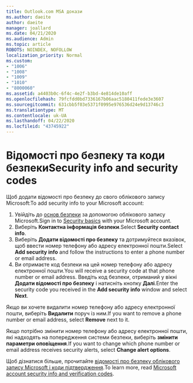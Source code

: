 ```yaml
---
title: Outlook.com MSA докази
ms.author: daeite
author: daeite
manager: joallard
ms.date: 04/21/2020
ms.audience: Admin
ms.topic: article
ROBOTS: NOINDEX, NOFOLLOW
localization_priority: Normal
ms.custom:
- "1006"
- "1008"
- "1009"
- "1010"
- "8000060"
ms.assetid: a4403b0c-6f4c-4e2f-b3bd-4e814de10aff
ms.openlocfilehash: 79fcfdd0bd7336167b06aac5180411fede3e3607
ms.sourcegitcommit: 631cbb5f03e5371f0995e976536d24e9d13746c3
ms.translationtype: MT
ms.contentlocale: uk-UA
ms.lasthandoff: 04/22/2020
ms.locfileid: "43745922"
---
```

# <a name="security-info-and-security-codes"></a><span data-ttu-id="792fd-102">Відомості про безпеку та коди безпеки</span><span class="sxs-lookup"><span data-stu-id="792fd-102">Security info and security codes</span></span>

<span data-ttu-id="792fd-103">Щоб додати відомості про безпеку до свого облікового запису Microsoft:</span><span class="sxs-lookup"><span data-stu-id="792fd-103">To add security info to your Microsoft account:</span></span>

1. <span data-ttu-id="792fd-104">Увійдіть до [основ безпеки](https://account.microsoft.com/security) за допомогою облікового запису Microsoft.</span><span class="sxs-lookup"><span data-stu-id="792fd-104">Sign in to [Security basics](https://account.microsoft.com/security) with your Microsoft account.</span></span>
1. <span data-ttu-id="792fd-105">Виберіть **Контактна інформація безпеки**.</span><span class="sxs-lookup"><span data-stu-id="792fd-105">Select **Security contact info**.</span></span>
1. <span data-ttu-id="792fd-106">Виберіть **Додати відомості про безпеку** та дотримуйтеся вказівок, щоб ввести номер телефону або адресу електронної пошти.</span><span class="sxs-lookup"><span data-stu-id="792fd-106">Select **Add security info** and follow the instructions to enter a phone number or email address.</span></span>
1. <span data-ttu-id="792fd-107">Ви отримаєте код безпеки на цей номер телефону або адресу електронної пошти.</span><span class="sxs-lookup"><span data-stu-id="792fd-107">You will receive a security code at that phone number or email address.</span></span> <span data-ttu-id="792fd-108">Введіть код безпеки, отриманий у вікні **Додати відомості про безпеку** і натисніть кнопку **Далі**.</span><span class="sxs-lookup"><span data-stu-id="792fd-108">Enter the security code you received in the **Add security info** window and select **Next**.</span></span>

<span data-ttu-id="792fd-109">Якщо ви хочете видалити номер телефону або адресу електронної пошти, виберіть **Видалити** поруч із ним.</span><span class="sxs-lookup"><span data-stu-id="792fd-109">If you want to remove a phone number or email address, select **Remove** next to it.</span></span>

<span data-ttu-id="792fd-110">Якщо потрібно змінити номер телефону або адресу електронної пошти, які надходять на попередження системи безпеки, виберіть **змінити параметри оповіщення**.</span><span class="sxs-lookup"><span data-stu-id="792fd-110">If you want to change which phone number or email address receives security alerts, select **Change alert options**.</span></span>

<span data-ttu-id="792fd-111">Щоб дізнатися більше, прочитайте [відомості про безпеку облікового запису Microsoft і коди підтвердження](https://support.microsoft.com/help/12428/).</span><span class="sxs-lookup"><span data-stu-id="792fd-111">To learn more, read [Microsoft account security info and verification codes](https://support.microsoft.com/help/12428/).</span></span>